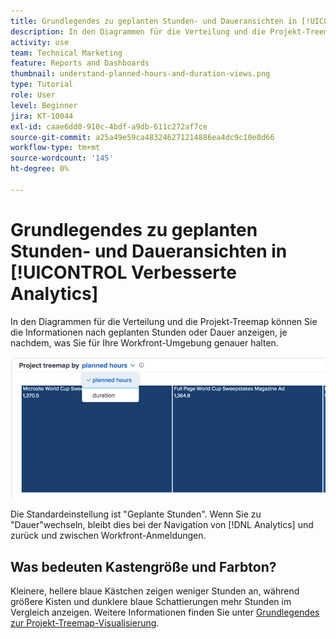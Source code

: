 ```yaml
---
title: Grundlegendes zu geplanten Stunden- und Daueransichten in [!UICONTROL Verbesserte Analytics]
description: In den Diagrammen für die Verteilung und die Projekt-Treemap können Sie die Informationen nach geplanten Stunden oder Dauer anzeigen.
activity: use
team: Technical Marketing
feature: Reports and Dashboards
thumbnail: understand-planned-hours-and-duration-views.png
type: Tutorial
role: User
level: Beginner
jira: KT-10044
exl-id: caae6dd0-910c-4bdf-a9db-611c272af7ce
source-git-commit: a25a49e59ca483246271214886ea4dc9c10e8d66
workflow-type: tm+mt
source-wordcount: '145'
ht-degree: 0%

---
```


# Grundlegendes zu geplanten Stunden- und Daueransichten in [!UICONTROL Verbesserte Analytics]

In den Diagrammen für die Verteilung und die Projekt-Treemap können Sie die Informationen nach geplanten Stunden oder Dauer anzeigen, je nachdem, was Sie für Ihre Workfront-Umgebung genauer halten.

![Ein Bild, das eine geplante Stunde anstelle der Dauer auswählt](assets/section-1-5.png)



Die Standardeinstellung ist &quot;Geplante Stunden&quot;. Wenn Sie zu &quot;Dauer&quot;wechseln, bleibt dies bei der Navigation von [!DNL Analytics] und zurück und zwischen Workfront-Anmeldungen.

## Was bedeuten Kastengröße und Farbton?

Kleinere, hellere blaue Kästchen zeigen weniger Stunden an, während größere Kisten und dunklere blaue Schattierungen mehr Stunden im Vergleich anzeigen. Weitere Informationen finden Sie unter [Grundlegendes zur Projekt-Treemap-Visualisierung](https://experienceleague.adobe.com/docs/workfront/using/reporting/enhanced-analytics/project-treemap-overview.html?lang=en).
